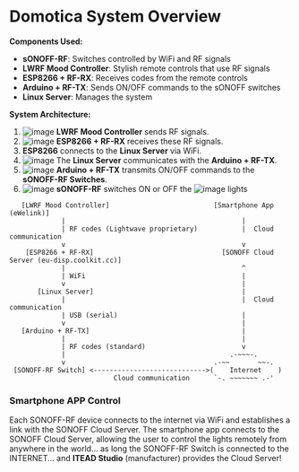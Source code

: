 # Domotica System Overview

**Components Used:**

- **sONOFF-RF**: Switches controlled by WiFi and RF signals
- **LWRF Mood Controller**: Stylish remote controls that use RF signals
- **ESP8266 + RF-RX**: Receives codes from the remote controls
- **Arduino + RF-TX**: Sends ON/OFF commands to the sONOFF switches
- **Linux Server**: Manages the system

**System Architecture:**

1. ![image](https://github.com/user-attachments/assets/61b4dce5-5deb-4a12-9c55-6c51129e3704)
**LWRF Mood Controller** sends RF signals.
2. ![image](https://github.com/user-attachments/assets/662b5011-f7e4-48c5-a2b8-b61e419d7f73)
**ESP8266 + RF-RX** receives these RF signals.
3. **ESP8266** connects to the **Linux Server** via WiFi.
4. ![image](https://github.com/user-attachments/assets/5fb99af1-e832-484b-b28c-54b38e446c26)
The **Linux Server** communicates with the **Arduino + RF-TX**.
5. ![image](https://github.com/user-attachments/assets/dd578410-a87e-46ef-bf4a-f16b2424cf12)
**Arduino + RF-TX** transmits ON/OFF commands to the **sONOFF-RF Switches**.
6. ![image](https://github.com/user-attachments/assets/6e4ca74c-d807-420b-8169-60b8fd3bf3c6)  **sONOFF-RF** switches ON or OFF the   ![image](https://github.com/user-attachments/assets/342dbbcc-0a28-4be2-9f60-d0a9fffacacc)
lights


```
   [LWRF Mood Controller]                          [Smartphone App (eWelink)]
             |                                            |
             | RF codes (Lightwave proprietary)           |  Cloud communication
             v                                            v
    [ESP8266 + RF-RX]                                [SONOFF Cloud Server (eu-disp.coolkit.cc)]
             |                                            ^
             | WiFi                                       |
             v                                            |
       [Linux Server]                                     |
             |                                            |  Cloud communication
             | USB (serial)                               |
             v                                            |
   [Arduino + RF-TX]                                      |
             |                                            |
             | RF codes (standard)                        v
             |                                         .-~~~-.
             v                                     .-~~       ~~-.
 [SONOFF-RF Switch] <---------------------------->(    Internet    )
                          Cloud communication      `-. ~~~~~~~ .-'
```
### Smartphone APP Control
Each SONOFF-RF device connects to the internet via WiFi and establishes a link with the SONOFF Cloud Server. The smartphone app connects to the SONOFF Cloud Server, allowing the user to control the lights remotely from anywhere in the world... as long the SONOFF-RF Switch is connected to the INTERNET... and **ITEAD Studio** (manufacturer) provides the Cloud Server!
